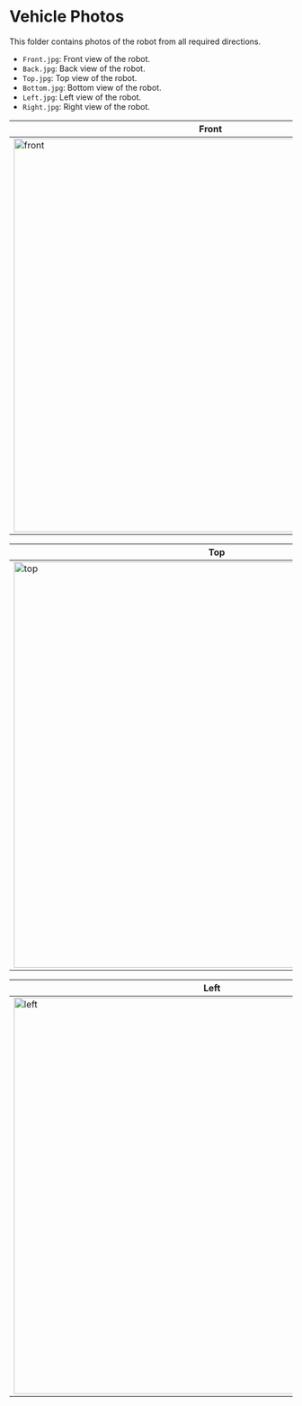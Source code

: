 # Vehicle Photos
This folder contains photos of the robot from all required directions.

* `Front.jpg`: Front view of the robot.
* `Back.jpg`: Back view of the robot.
* `Top.jpg`: Top view of the robot.
* `Bottom.jpg`: Bottom view of the robot.
* `Left.jpg`: Left view of the robot.
* `Right.jpg`: Right view of the robot.

| Front                                      | Back                                     |
| ------------------------------------------ | ---------------------------------------- |
| <img alt="front" width="700px" src="https://github.com/user-attachments/assets/4013b094-47a7-49a6-9862-d51d0e4bd14f" /> | <img alt="back" width="700px" src="https://github.com/user-attachments/assets/daf4ae8e-f49a-43ad-a3c9-6bb38ac8916e" /> |

| Top                                        | Bottom                                   |
| ------------------------------------------ | ---------------------------------------- |
| <img alt="top" width="722px" src="https://github.com/user-attachments/assets/2e06012a-d90c-4733-8cf6-27bf8c95e1d7" />  | <img alt="bottom" width="700px" src="https://github.com/user-attachments/assets/dd5505c6-54b7-4c4a-86fb-f7bd602c3e21" /> |

| Left                                       | Right                                    |
| ------------------------------------------ | ---------------------------------------- |
| <img alt="left" width="705px" src="https://github.com/user-attachments/assets/1c40005a-5e7b-4102-bfcf-f560b41b140f" />  | <img alt="right" width="700px" src="https://github.com/user-attachments/assets/6fe77267-5112-44f7-ad14-ca99ac51b6d4" /> |

